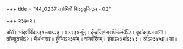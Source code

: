 +++
title = "44_0237 तरोभिर्वो विदद्वसुमिन्द्रम् - 02"

+++
२३७-२।

ता꣤रो꣥॥ भा꣡इर्वो꣯वि꣢दाऽ३१उवाऽ२३। वाऽ२३४सू꣥म्। इ꣡न्द्रा꣰꣯ऽ२ꣳसबा꣡꣯ध꣢ऊ꣯त꣡ये꣰꣯ऽ२। बृहा꣡द्गा꣢ऽ१याऽ᳒२᳒। ता꣡स्सुतसोऽ᳒२᳒। मे꣯अ꣡ध्वराइ॥ हु꣢वे꣡꣯भाऽ२३रा꣢म्॥ ना꣡का꣯रि꣢णम्। इ꣡डाऽ२३भा꣢ऽ३४३। ओ꣡ऽ२३४५इ॥ डा॥